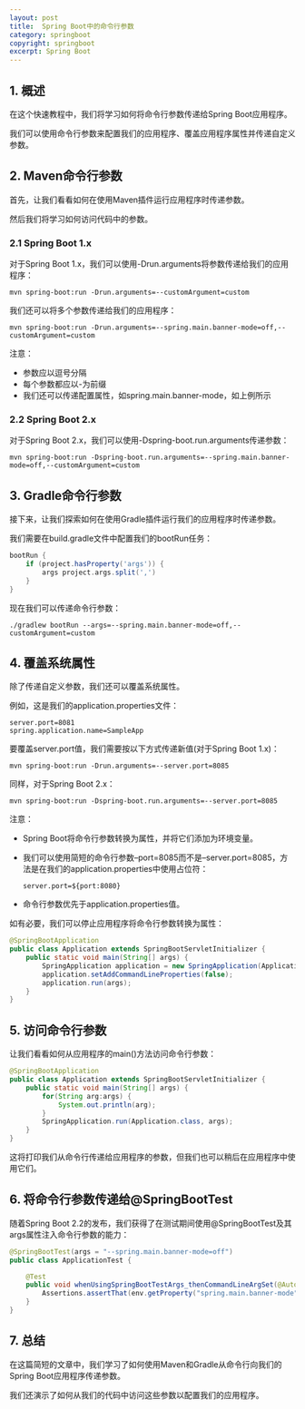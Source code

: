```yaml
---
layout: post
title:  Spring Boot中的命令行参数
category: springboot
copyright: springboot
excerpt: Spring Boot
---
```


## 1. 概述

在这个快速教程中，我们将学习如何将命令行参数传递给Spring Boot应用程序。

我们可以使用命令行参数来配置我们的应用程序、覆盖应用程序属性并传递自定义参数。

## 2. Maven命令行参数

首先，让我们看看如何在使用Maven插件运行应用程序时传递参数。

然后我们将学习如何访问代码中的参数。

### 2.1 Spring Boot 1.x

对于Spring Boot 1.x，我们可以使用-Drun.arguments将参数传递给我们的应用程序：

```shell
mvn spring-boot:run -Drun.arguments=--customArgument=custom
```

我们还可以将多个参数传递给我们的应用程序：

```shell
mvn spring-boot:run -Drun.arguments=--spring.main.banner-mode=off,--customArgument=custom
```

注意：

-   参数应以逗号分隔
-   每个参数都应以-为前缀
-   我们还可以传递配置属性，如spring.main.banner-mode，如上例所示

### 2.2 Spring Boot 2.x

对于Spring Boot 2.x，我们可以使用-Dspring-boot.run.arguments传递参数：

```shell
mvn spring-boot:run -Dspring-boot.run.arguments=--spring.main.banner-mode=off,--customArgument=custom
```

## 3. Gradle命令行参数

接下来，让我们探索如何在使用Gradle插件运行我们的应用程序时传递参数。

我们需要在build.gradle文件中配置我们的bootRun任务：

```groovy
bootRun {
    if (project.hasProperty('args')) {
        args project.args.split(',')
    }
}
```

现在我们可以传递命令行参数：

```shell
./gradlew bootRun --args=--spring.main.banner-mode=off,--customArgument=custom
```

## 4. 覆盖系统属性

除了传递自定义参数，我们还可以覆盖系统属性。

例如，这是我们的application.properties文件：

```properties
server.port=8081
spring.application.name=SampleApp
```

要覆盖server.port值，我们需要按以下方式传递新值(对于Spring Boot 1.x)：

```shell
mvn spring-boot:run -Drun.arguments=--server.port=8085
```

同样，对于Spring Boot 2.x：

```shell
mvn spring-boot:run -Dspring-boot.run.arguments=--server.port=8085
```

注意：

-   Spring Boot将命令行参数转换为属性，并将它们添加为环境变量。

-   我们可以使用简短的命令行参数–port=8085而不是–server.port=8085，方法是在我们的application.properties中使用占位符：

    ```properties
    server.port=${port:8080}
    ```

-   命令行参数优先于application.properties值。

如有必要，我们可以停止应用程序将命令行参数转换为属性：

```java
@SpringBootApplication
public class Application extends SpringBootServletInitializer {
    public static void main(String[] args) {
        SpringApplication application = new SpringApplication(Application.class);
        application.setAddCommandLineProperties(false);
        application.run(args);
    }
}
```

## 5. 访问命令行参数

让我们看看如何从应用程序的main()方法访问命令行参数：

```java
@SpringBootApplication
public class Application extends SpringBootServletInitializer {
    public static void main(String[] args) {
        for(String arg:args) {
            System.out.println(arg);
        }
        SpringApplication.run(Application.class, args);
    }
}
```

这将打印我们从命令行传递给应用程序的参数，但我们也可以稍后在应用程序中使用它们。

## 6. 将命令行参数传递给@SpringBootTest 

随着Spring Boot 2.2的发布，我们获得了在测试期间使用@SpringBootTest及其args属性注入命令行参数的能力：

```java
@SpringBootTest(args = "--spring.main.banner-mode=off")
public class ApplicationTest {

    @Test
    public void whenUsingSpringBootTestArgs_thenCommandLineArgSet(@Autowired Environment env) {
        Assertions.assertThat(env.getProperty("spring.main.banner-mode")).isEqualTo("off");
    }
}
```

## 7. 总结

在这篇简短的文章中，我们学习了如何使用Maven和Gradle从命令行向我们的Spring Boot应用程序传递参数。

我们还演示了如何从我们的代码中访问这些参数以配置我们的应用程序。